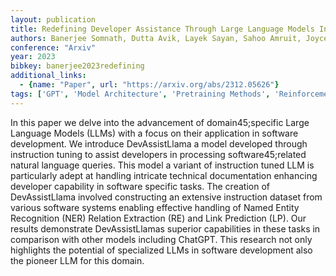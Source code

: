 ```yaml
---
layout: publication
title: Redefining Developer Assistance Through Large Language Models In Software Ecosystem
authors: Banerjee Somnath, Dutta Avik, Layek Sayan, Sahoo Amruit, Joyce Sam Conrad, Hazra Rima
conference: "Arxiv"
year: 2023
bibkey: banerjee2023redefining
additional_links:
  - {name: "Paper", url: "https://arxiv.org/abs/2312.05626"}
tags: ['GPT', 'Model Architecture', 'Pretraining Methods', 'Reinforcement Learning']
---
```

In this paper we delve into the advancement of domain45;specific Large Language Models (LLMs) with a focus on their application in software development. We introduce DevAssistLlama a model developed through instruction tuning to assist developers in processing software45;related natural language queries. This model a variant of instruction tuned LLM is particularly adept at handling intricate technical documentation enhancing developer capability in software specific tasks. The creation of DevAssistLlama involved constructing an extensive instruction dataset from various software systems enabling effective handling of Named Entity Recognition (NER) Relation Extraction (RE) and Link Prediction (LP). Our results demonstrate DevAssistLlamas superior capabilities in these tasks in comparison with other models including ChatGPT. This research not only highlights the potential of specialized LLMs in software development also the pioneer LLM for this domain.
